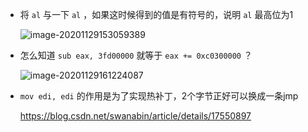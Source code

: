 

+ 将 `al` 与一下 `al` ，如果这时候得到的值是有符号的，说明 `al` 最高位为1

  ![image-20201129153059389](https://cdn.jsdelivr.net/gh/smallzhong/picgo-pic-bed/image-20201129153059389.png)

+ 怎么知道 `sub eax, 3fd00000` 就等于 `eax += 0xc0300000` ？

  ![image-20201129161224087](https://cdn.jsdelivr.net/gh/smallzhong/picgo-pic-bed/image-20201129161224087.png)



+ `mov edi, edi` 的作用是为了实现热补丁，2个字节正好可以换成一条jmp

  https://blog.csdn.net/swanabin/article/details/17550897
